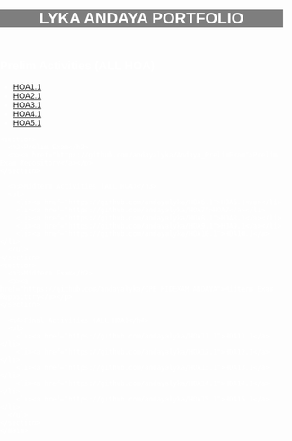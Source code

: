 <!DOCTYPEhtml>
<html lang="en">
<head>
    <meta charset="UTF-8">
    <meta name="viewport" content="width=device-width, initial-scale=1.0">
    <title> LYKA ANDAYA PORTFOLIO</title>
    <style>
        body {
          background-image: https://t4.ftcdn.net/jpg/03/06/9/01/360_F_306900188_b043M0oNdovyPtGMeV9Se4DL1tvp4GaV.jpg;
          background-size: cover;
          margin: 0;
          padding: 0;
          font-family: 'Arial', sans-serif;
          color: #fff;
        }
        header {
          padding: '20px';
          text-align: center;
          background: rgba(0, 0, 0, 0.5);
        }
        main {
            padding: '20px';
        }
        img {
          max-width: 100%;
          height: auto;
          border-radius: 50% /* Add a circular border to the profile image */
        }
    </style>
</head>
<body>
    <header>
        <h1>LYKA ANDAYA PORTFOLIO</h1>
    </header>
  <main>
    <section>
      <h2>Prelim Activities (ALL HOA)</h2>
      <ul>
        <li><a href="https://github.com/andayalyka/HOA1.1">HOA1.1</a></li>
        <li><a href="https://github.com/andayalyka/HOA2.1">HOA2.1</a></li>
        <li><a href="https://github.com/andayalyka/HOA3.1">HOA3.1</a></li>
        <li><a href="https://github.com/andayalyka/HOA4.1">HOA4.1</a></li>
        <li><a href="https://github.com/andayalyka/HOA5.1">HOA5.1</a></li>
      </ul>
    </section>
    
    <section>
      <h2>Prelim Exam</h2>
      <p><a href="https://github.com/andayalyka/Andaya_PrelimExam">Prelim Exam Repository</a></p>
    </section>
    
      <h3>Midterm Activities (ALL HOA)</h3>
      <ul>
        <li><a href="https://github.com/andayalyka/HOA6.1">HOA6.1</a></li>
        <li><a href="https://github.com/andayalyka/HOA7">HOA7</a></li>
        <li><a href="https://github.com/andayalyka/HOA8.1">HOA8.1</a></li>
        <li><a href="https://github.com/andayalyka/HOA9.1">HOA9.1</a></li>
        <li><a href="https://github.com/andayalyka/HOA10.1">HOA10.1</a></li>
      </ul>
    </section>
    <section>
      <h3>Midterm Exam</h2>
      <p><a href="https://github.com/andayalyka/CPE_MIDEXAM_ANDAYA">Midterm Exam Repository</a></p>
    </section>

      <h4>Final Activities (ALL HOA)</h4>
      <ul>
        <li><a href="https://github.com/andayalyka/HOA11.1">HOA11.1</a></li>
        <li><a href="https://github.com/andayalyka/HOA12.1">HOA12.1</a></li>
        <li><a href="https://github.com/andayalyka/HOA13.1">HOA13.1</a></li>
        <li><a href="https://github.com/andayalyka/HOA14.1">HOA14.1</a></li>
        <li><a href="https://github.com/andayalyka/HOA15.1">HOA15.1</a></li>
      </ul>
    </section>
    </main>
</body>
</html>
